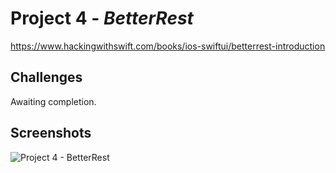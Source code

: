 # Project 4 - *BetterRest*
https://www.hackingwithswift.com/books/ios-swiftui/betterrest-introduction

## Challenges

Awaiting completion.

## Screenshots

![Project 4 - BetterRest](https://github.com/solitaryewe/100-Days-of-SwiftUI/blob/main/Project-04/Screenshots/Project4-large.png)
